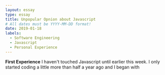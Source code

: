 ```yaml
---
layout: essay
type: essay
title: Unpopular Opnion about Javascript
# All dates must be YYYY-MM-DD format!
date: 2019-01-18
labels:
  - Software Engineering
  - Javascript
  - Personal Experience
---
```


**First Experience**
I haven't touched Javascript until earlier this week. I only started coding a little more than half a year ago and I began with
